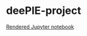 # deePIE-project

[Rendered Jupyter notebook](https://nbviewer.jupyter.org/github/FeisEater/deePIE-project/blob/master/image_project.ipynb)
